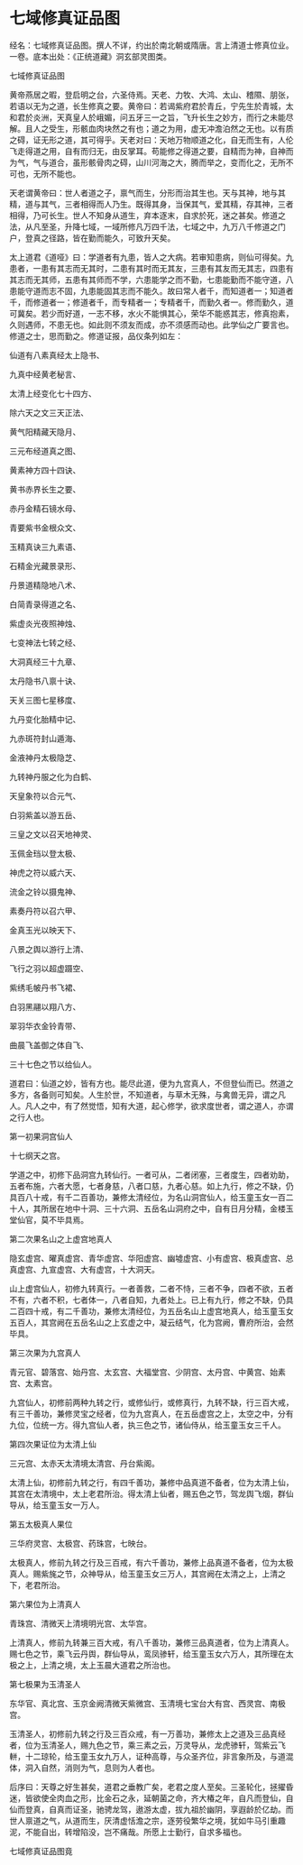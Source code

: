 # 七域修真证品图

经名：七域修真证品图。撰人不详，约出於南北朝或隋唐。言上清道士修真位业。一卷。底本出处：《正统道藏》洞玄部灵图类。

七域修真证品图

黄帝燕居之暇，登启明之台，六圣侍焉。天老、力牧、大鸿、太山、稽隰、朋张，若语以无为之道，长生修真之要。黄帝曰：若谒紫府君於青丘，宁先生於青城，太和君於炎洲，天真皇人於峨媚，问五牙三一之旨，飞升长生之妙方，而行之未能尽解。且人之受生，形骸血肉块然之有也；道之为用，虚无冲澹泊然之无也。以有质之碍，证无形之道，其可得乎。天老对曰：天地万物顺道之化，自无而生有，人伦飞走得道之用，自有而归无，由反掌耳。苟能修之得道之要，自精而为神，自神而为气，气与道合，虽形骸骨肉之碍，山川河海之大，腾而举之，变而化之，无所不可也，无所不能也。

天老谓黄帝曰：世人者道之子，禀气而生，分形而治其生也。天与其神，地与其精，道与其气，三者相得而人乃生。既得其身，当保其气，爱其精，存其神，三者相得，乃可长生。世人不知身从道生，弃本逐末，自求於死，迷之甚矣。修道之法，从凡至圣，升降七域，一域所修凡万四千法，七域之中，九万八千修道之门户，登真之径路，皆在勤而能久，可致升天矣。

太上道君《道哑》曰：学道者有九患，皆人之大病。若审知患病，则仙可得矣。九患者，一患有其志而无其时，二患有其时而无其友，三患有其友而无其志，四患有其志而无其师，五患有其师而不学，六患能学之而不勤，七患能勤而不能守道，八患能守道而志不固，九患能固其志而不能久。故曰常人者千，而知道者一；知道者千，而修道者一；修道者千，而专精者一；专精者千，而勤久者一。修而勤久，道可冀矣。若少而好道，一志不移，水火不能惧其心，荣华不能惑其志，修真抱素，久则遇师，不患无也。如此则不须友而成，亦不须感而动也。此学仙之广要言也。修道之士，思而勤之。修道证报，品仪条列如左：

仙道有八素真经太上隐书、

九真中经黄老秘言、

太清上经变化七十四方、

除六天之文三天正法、

黄气阳精藏天隐月、

三元布经道真之图、

黄素神方四十四诀、

黄书赤界长生之要、

赤丹金精石镜水母、

青要紫书金根众文、

玉精真诀三九素语、

石精金光藏景录形、

丹景道精隐地八术、

白简青录得道之名、

紫虚炎光夜照神烛、

七变神法七转之经、

大洞真经三十九章、

太丹隐书八禀十诀、

天关三图七星移度、

九丹变化胎精中记、

九赤斑符封山遁海、

金液神丹太极隐芝、

九转神丹服之化为白鹤、

天皇象符以合元气、

白羽紫盖以游五岳、

三皇之文以召天地神灵、

玉佩金珰以登太极、

神虎之符以威六天、

流金之铃以摄鬼神、

素奏丹符以召六甲、

金真玉光以映天下、

八景之舆以游行上清、

飞行之羽以超虚蹑空、

紫绣毛帔丹书飞裙、

白羽黑翮以翔八方、

翠羽华衣金铃青带、

曲晨飞盖御之体自飞、

三十七色之节以给仙人。

道君曰：仙道之妙，皆有方也。能尽此道，便为九宫真人，不但登仙而已。然道之多方，各备则可知矣。人生於世，不知道者，与草木无殊，与禽兽无异，谓之凡人。凡人之中，有了然觉悟，知有大道，起心修学，欲求度世者，谓之道人，亦谓之行人也。

第一初果洞宫仙人

十七纲天之宫。

学道之中，初修下品洞宫九转仙行。一者可从，二者闭塞，三者度生，四者劝助，五者布施，六者大愿，七者身慈，八者口慈，九者心慈。如上九行，修之不缺，仍具百八十戒，有千二百善功，兼修太清经位，为名山洞宫仙人，给玉童玉女一百二十人，其所居在地中十洞、三十六洞、五岳名山洞府之中，自有日月分精，金楼玉堂仙官，莫不毕具焉。

第二次果名山之上虚宫地真人

隐玄虚宫、曜真虚宫、青华虚宫、华阳虚宫、幽墟虚宫、小有虚宫、极真虚宫、总真虚宫、九宣虚宫、大有虚宫，十大洞天。

山上虚宫仙人，初修九转真行。一者善救，二者不恃，三者不争，四者不欲，五者不有，六者不积，七者体一，八者自知，九者处上。已上有九行，修之不缺，仍具二百四十戒，有二千善功，兼修太清经位，为五岳名山上虚宫地真人，给玉童玉女五百人，其宫阙在五岳名山之上玄虚之中，凝云结气，化为宫阙，曹府所治，会然毕具。

第三次果为九宫真人

青元官、碧落宫、始丹宫、太玄宫、大福堂宫、少阴宫、太丹宫、中黄宫、始素宫、太素宫。

九宫仙人，初修前两种九转之行，或修仙行，或修真行，九转不缺，行三百大戒，有三千善功，兼修灵宝之经者，位为九宫真人，在五岳虚宫之上，太空之中，分有九位，位统一方。得九宫仙人者，执三色之节，诸仙侍从，给玉童玉女三千人。

第四次果证位为太清上仙

三元宫、太赤天太清境太清宫、丹台紫阁。

太清上仙，初修前九转之行，有四千善功，兼修中品真道不备者，位为太清上仙，其宫在太清境中，太上老君所治。得太清上仙者，赐五色之节，驾龙舆飞烟，群仙导从，给玉童玉女一万人。

第五太极真人果位

三华府灵宫、太极宫、药珠宫，七映台。

太极真人，修前九转之行及三百戒，有六千善功，兼修上品真道不备者，位为太极真人。赐紫旄之节，众神导从，给玉童玉女三万人，其宫阙在太清之上，上清之下，老君所治。

第六果位为上清真人

青珠宫、清微天上清境明光宫、太华宫。

上清真人，修前九转兼三百大戒，有八千善功，兼修三品真道者，位为上清真人。赐七色之节，乘飞云丹舆，群仙导从，鸾凤骖轩，给玉童玉女六万人，其所理在太极之上，上清之境，太上玉晨大道君之所治也。

第七极果为玉清圣人

东华官、真北宫、玉京金阙清微天紫微宫、玉清境七宝台大有宫、西灵宫、南极宫。

玉清圣人，初修前九转之行及三百众戒，有一万善功，兼修太上之道及三品真经者，位为玉清圣人，赐九色之节，乘三素之云，万灵导从，龙虎骖轩，驾紫云飞軿，十二琼轮，给玉童玉女九万人，证种高尊，与众圣齐位，非言象所及，与道混体，洞入自然，消则为气，息则为人者也。

后序曰：天尊之好生甚矣，道君之垂教广矣，老君之度人至矣。三圣轮化，拯擢昏迷，皆欲使全肉血之形，比金石之永，延朝菌之命，齐大椿之年，自凡而登仙，自仙而登真，自真而证圣，驰骋龙驾，遨游太虚，拔九祖於幽阴，享遐龄於亿劫。而世人禀道之气，从道而生，厌清虚恬澹之宗，逐劳役繁华之境，犹如牛马引重趣泥，不能自出，转增陷没，岂不痛哉。所愿上士勤行，自求多福也。

七域修真证品图竟
